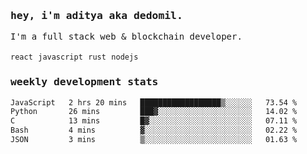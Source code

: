 <samp>
    <h3>hey, i'm aditya aka dedomil.</h3>
    I'm a full stack web & blockchain developer. 
    <br />
    <br />
    <code>react</code> <code>javascript</code> <code>rust</code> <code>nodejs</code>
    <h3>weekly development stats</h3>
    <!--START_SECTION:waka-->

```txt
JavaScript   2 hrs 20 mins   ██████████████████▒░░░░░░   73.54 %
Python       26 mins         ███▓░░░░░░░░░░░░░░░░░░░░░   14.02 %
C            13 mins         █▓░░░░░░░░░░░░░░░░░░░░░░░   07.11 %
Bash         4 mins          ▓░░░░░░░░░░░░░░░░░░░░░░░░   02.22 %
JSON         3 mins          ▒░░░░░░░░░░░░░░░░░░░░░░░░   01.63 %
```

<!--END_SECTION:waka-->
</samp>

